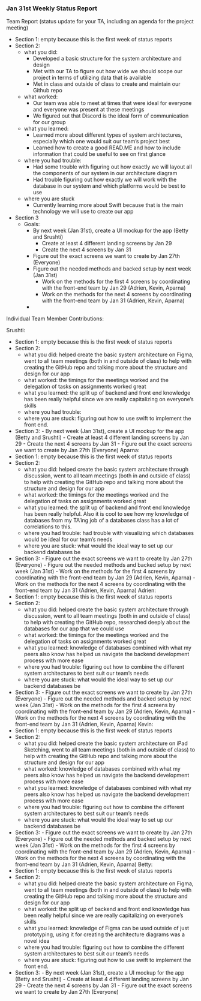 ### Jan 31st Weekly Status Report


Team Report (status update for your TA, including an agenda for the project meeting)
- Section 1: empty because this is the first week of status reports
- Section 2:
    - what you did: 
        - Developed a basic structure for the system architecture and design
        - Met with our TA to figure out how wide we should scope our project in terms of utilizing data that is available 
        - Met in class and outside of class to create and maintain our Github repo
    - what worked:
        - Our team was able to meet at times that were ideal for everyone and everyone was present at these meetings 
        - We figured out that Discord is the ideal form of communication for our group 
    - what you learned:
        - Learned more about different types of system architectures, especially which one would suit our team’s project best
        - Learned how to create a good READ.ME and how to include information that could be useful to see on first glance 
    - where you had trouble:
        - Had some trouble with figuring out how exactly we will layout all the components of our system in our architecture diagram 
        - Had trouble figuring out how exactly we will work with the database in our system and which platforms would be best to use
    - where you are stuck
        - Currently learning more about Swift because that is the main technology we will use to create our app
- Section 3
    - Goals:
        - By next week (Jan 31st), create a UI mockup for the app (Betty and Srushti)
            - Create at least 4 different landing screens by Jan 29
            - Create the next 4 screens by Jan 31
        - Figure out the exact screens we want to create by Jan 27th (Everyone)
        - Figure out the needed methods and backed setup by next week (Jan 31st)
            - Work on the methods for the first 4 screens by coordinating with the front-end team by Jan 29 (Adrien, Kevin, Aparna)
            - Work on the methods for the next 4 screens by coordinating with the front-end team by Jan 31 (Adrien, Kevin, Aparna)
        - 

Individual Team Member Contributions:

Srushti:
- Section 1: empty because this is the first week of status reports
- Section 2:
    - what you did: helped create the basic system architecture on Figma, went to all team meetings (both in and outside of class) to help with creating the GitHub repo and talking more about the structure and design for our app 
    - what worked: the timings for the meetings worked and the delegation of tasks on assignments worked great 
    - what you learned: the split up of backend and front end knowledge has been really helpful since we are really capitalizing on everyone’s skills
    - where you had trouble:
    - where you are stuck: figuring out how to use swift to implement the front end.
- Section 3:
        - By next week (Jan 31st), create a UI mockup for the app (Betty and Srushti)
            - Create at least 4 different landing screens by Jan 29
            - Create the next 4 screens by Jan 31
        - Figure out the exact screens we want to create by Jan 27th (Everyone)
Aparna:
- Section 1: empty because this is the first week of status reports
- Section 2:
    - what you did: helped create the basic system architecture through discussion, went to all team meetings (both in and outside of class) to help with creating the GitHub repo and talking more about the structure and design for our app
    - what worked: the timings for the meetings worked and the delegation of tasks on assignments worked great 
    - what you learned: the split up of backend and front end knowledge has been really helpful. Also it is cool to see how my knowledge of databases from my TA’ing job of a databases class has a lot of correlations to this. 
    - where you had trouble: had trouble with visualizing which databases would be ideal for our team’s needs
    - where you are stuck: what would the ideal way to set up our backend databases be
- Section 3:
        - Figure out the exact screens we want to create by Jan 27th (Everyone)
        - Figure out the needed methods and backed setup by next week (Jan 31st)
            - Work on the methods for the first 4 screens by coordinating with the front-end team by Jan 29 (Adrien, Kevin, Aparna)
            - Work on the methods for the next 4 screens by coordinating with the front-end team by Jan 31 (Adrien, Kevin, Aparna)
Adrien:
- Section 1: empty because this is the first week of status reports
- Section 2:
    - what you did: helped create the basic system architecture through discussion, went to all team meetings (both in and outside of class) to help with creating the GitHub repo, researched deeply about the databases for our app that we could use
    - what worked: the timings for the meetings worked and the delegation of tasks on assignments worked great 
    - what you learned: knowledge of databases combined with what my peers also know has helped us navigate the backend development process with more ease
    - where you had trouble: figuring out how to combine the different system architectures to best suit our team’s needs
    - where you are stuck: what would the ideal way to set up our backend databases be
- Section 3:
        - Figure out the exact screens we want to create by Jan 27th (Everyone)
        - Figure out the needed methods and backed setup by next week (Jan 31st)
            - Work on the methods for the first 4 screens by coordinating with the front-end team by Jan 29 (Adrien, Kevin, Aparna)
            - Work on the methods for the next 4 screens by coordinating with the front-end team by Jan 31 (Adrien, Kevin, Aparna)
Kevin:
- Section 1: empty because this is the first week of status reports
- Section 2:
    - what you did: helped create the basic system architecture on iPad Sketching, went to all team meetings (both in and outside of class) to help with creating the GitHub repo and talking more about the structure and design for our app
    - what worked: knowledge of databases combined with what my peers also know has helped us navigate the backend development process with more ease
    - what you learned: knowledge of databases combined with what my peers also know has helped us navigate the backend development process with more ease
    - where you had trouble: figuring out how to combine the different system architectures to best suit our team’s needs
    - where you are stuck: what would the ideal way to set up our backend databases be
- Section 3:
        - Figure out the exact screens we want to create by Jan 27th (Everyone)
        - Figure out the needed methods and backed setup by next week (Jan 31st)
            - Work on the methods for the first 4 screens by coordinating with the front-end team by Jan 29 (Adrien, Kevin, Aparna)
            - Work on the methods for the next 4 screens by coordinating with the front-end team by Jan 31 (Adrien, Kevin, Aparna)
Betty:
- Section 1: empty because this is the first week of status reports
- Section 2:
    - what you did: helped create the basic system architecture on Figma, went to all team meetings (both in and outside of class) to help with creating the GitHub repo and talking more about the structure and design for our app
    - what worked:  the split up of backend and front end knowledge has been really helpful since we are really capitalizing on everyone’s skills
    - what you learned: knowledge of Figma can be used outside of just prototyping, using it for creating the architecture diagrams was a novel idea
    - where you had trouble: figuring out how to combine the different system architectures to best suit our team’s needs
    - where you are stuck: figuring out how to use swift to implement the front end.
- Section 3:
        - By next week (Jan 31st), create a UI mockup for the app (Betty and Srushti)
            - Create at least 4 different landing screens by Jan 29
            - Create the next 4 screens by Jan 31
        - Figure out the exact screens we want to create by Jan 27th (Everyone)











